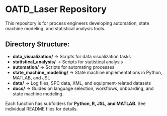 ﻿# OATD_Laser Repository
This repository is for process engineers developing automation, state machine modeling, and statistical analysis tools.

## Directory Structure:
- **data_visualization/** → Scripts for data visualization tasks
- **statistical_analysis/** → Scripts for statistical analysis
- **automation/** → Scripts for automating processes
- **state_machine_modeling/** → State machine implementations in Python, MATLAB, and JSL
- **data/** → Log files, SPC data, XML, and equipment-related datasets
- **docs/** → Guides on language selection, workflows, onboarding, and state machine modeling.

Each function has subfolders for **Python, R, JSL, and MATLAB**. See individual README files for details.
